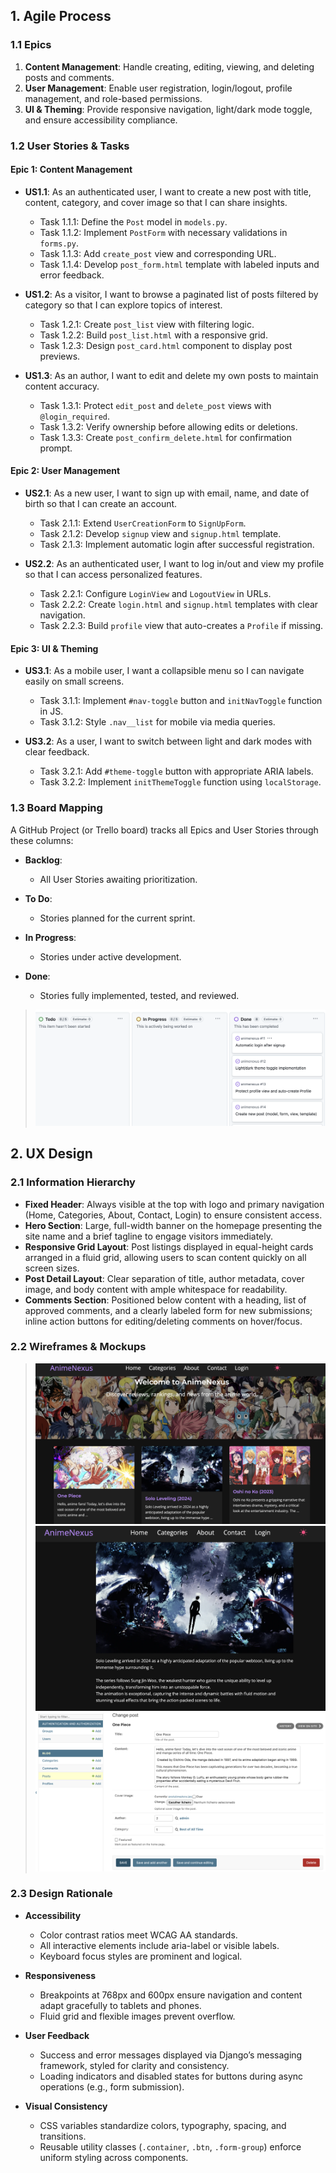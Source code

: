 ## 1. Agile Process

### 1.1 Epics

1. **Content Management**: Handle creating, editing, viewing, and deleting posts and comments.  
2. **User Management**: Enable user registration, login/logout, profile management, and role-based permissions.  
3. **UI & Theming**: Provide responsive navigation, light/dark mode toggle, and ensure accessibility compliance.  

### 1.2 User Stories & Tasks

#### Epic 1: Content Management
- **US1.1**: As an authenticated user, I want to create a new post with title, content, category, and cover image so that I can share insights.  
  - Task 1.1.1: Define the `Post` model in `models.py`.  
  - Task 1.1.2: Implement `PostForm` with necessary validations in `forms.py`.  
  - Task 1.1.3: Add `create_post` view and corresponding URL.  
  - Task 1.1.4: Develop `post_form.html` template with labeled inputs and error feedback.  

- **US1.2**: As a visitor, I want to browse a paginated list of posts filtered by category so that I can explore topics of interest.  
  - Task 1.2.1: Create `post_list` view with filtering logic.  
  - Task 1.2.2: Build `post_list.html` with a responsive grid.  
  - Task 1.2.3: Design `post_card.html` component to display post previews.  

- **US1.3**: As an author, I want to edit and delete my own posts to maintain content accuracy.  
  - Task 1.3.1: Protect `edit_post` and `delete_post` views with `@login_required`.  
  - Task 1.3.2: Verify ownership before allowing edits or deletions.  
  - Task 1.3.3: Create `post_confirm_delete.html` for confirmation prompt.  

#### Epic 2: User Management
- **US2.1**: As a new user, I want to sign up with email, name, and date of birth so that I can create an account.  
  - Task 2.1.1: Extend `UserCreationForm` to `SignUpForm`.  
  - Task 2.1.2: Develop `signup` view and `signup.html` template.  
  - Task 2.1.3: Implement automatic login after successful registration.  

- **US2.2**: As an authenticated user, I want to log in/out and view my profile so that I can access personalized features.  
  - Task 2.2.1: Configure `LoginView` and `LogoutView` in URLs.  
  - Task 2.2.2: Create `login.html` and `signup.html` templates with clear navigation.  
  - Task 2.2.3: Build `profile` view that auto-creates a `Profile` if missing.  

#### Epic 3: UI & Theming
- **US3.1**: As a mobile user, I want a collapsible menu so I can navigate easily on small screens.  
  - Task 3.1.1: Implement `#nav-toggle` button and `initNavToggle` function in JS.  
  - Task 3.1.2: Style `.nav__list` for mobile via media queries.  

- **US3.2**: As a user, I want to switch between light and dark modes with clear feedback.  
  - Task 3.2.1: Add `#theme-toggle` button with appropriate ARIA labels.  
  - Task 3.2.2: Implement `initThemeToggle` function using `localStorage`.  

### 1.3 Board Mapping

A GitHub Project (or Trello board) tracks all Epics and User Stories through these columns:

- **Backlog**:  
  - All User Stories awaiting prioritization. 

- **To Do**:  
  - Stories planned for the current sprint. 

- **In Progress**:  
  - Stories under active development.  

- **Done**:  
  - Stories fully implemented, tested, and reviewed.

> ![Agile Board Mapping](./wireframes/board_mapping.png)  

## 2. UX Design

### 2.1 Information Hierarchy

- **Fixed Header**: Always visible at the top with logo and primary navigation (Home, Categories, About, Contact, Login) to ensure consistent access. 
- **Hero Section**: Large, full-width banner on the homepage presenting the site name and a brief tagline to engage visitors immediately.  
- **Responsive Grid Layout**: Post listings displayed in equal-height cards arranged in a fluid grid, allowing users to scan content quickly on all screen sizes.  
- **Post Detail Layout**: Clear separation of title, author metadata, cover image, and body content with ample whitespace for readability.  
- **Comments Section**: Positioned below content with a heading, list of approved comments, and a clearly labeled form for new submissions; inline action buttons for editing/deleting comments on hover/focus.  

### 2.2 Wireframes & Mockups

> ![Homepage Wireframe Layout](./wireframes/home.png)
> ![Post Detail Wireframe Layout](./wireframes/post_detail.png)
> ![Post Form Wireframe](./wireframes/post_form.png) 

### 2.3 Design Rationale

- **Accessibility**  
  - Color contrast ratios meet WCAG AA standards.  
  - All interactive elements include aria-label or visible labels.  
  - Keyboard focus styles are prominent and logical.  

- **Responsiveness**  
  - Breakpoints at 768px and 600px ensure navigation and content adapt gracefully to tablets and phones.  
  - Fluid grid and flexible images prevent overflow.  

- **User Feedback**  
  - Success and error messages displayed via Django’s messaging framework, styled for clarity and consistency.  
  - Loading indicators and disabled states for buttons during async operations (e.g., form submission).  

- **Visual Consistency**  
  - CSS variables standardize colors, typography, spacing, and transitions.  
  - Reusable utility classes (`.container`, `.btn`, `.form-group`) enforce uniform styling across components.  
